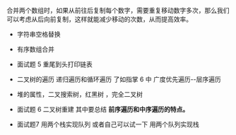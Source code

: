 合并两个数组时，如果从前往后复制每个数字，需要重复移动数字多次，那么我们可以考虑从后向前复制，这样就能减少移动的次数，从而提高效率。

* 字符串空格替换
* 有序数组合并
* 面试题 5 重尾到头打印链表

* 二叉树的遍历 递归遍历和循环遍历 了如指掌 6 中    广度优先遍历--层序遍历

* 堆的属性，二叉搜索树，红黑树 ，完全二叉树

* 面试题 6 二叉树重建 其中要总结  **前序遍历和中序遍历的特点。**

* 面试题7 用两个栈实现队列  或者自己可以试一下 用两个队列实现栈

  

